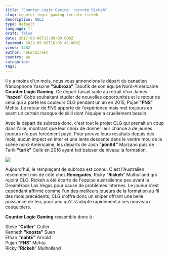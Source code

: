 ```yaml
---
title: "Counter Logic Gaming  recrute Rickeh"
slug: counter-logic-gaming-recrute-rickeh
description: NULL
type: default
language: fr
draft: false
date: 2017-03-06T15:09:00.000Z
lastmod: 2022-05-09T18:05:45.000Z
views: 1482
author: neLendirekt
country: au
categories:
tags:
---
```

Il y a moins d'un mois, nous vous annoncions le départ du canadien francophone Yassine **"Subroza"** Taoufik de son équipe Nord-Américaine **Counter Logic Gaming**. Ce départ faisait suite au retrait d'un James "**hazed**" Cobb souhaitant étudier de nouvelles opportunités et le retour de celui qui a porté les couleurs CLG pendant un an en 2015, Pujan "**FNS**" Mehta. Le retour de FNS apporte de l'expérience mais met toujours en avant un certain manque de skill dont l'équipe a cruellement besoin.

Avec le départ de subroza donc, c'est tout le projet CLG qui prenait un coup dans l'aile, montrant que leur choix de donner leur chance à de jeunes joueurs n'a pas forcément payé. Pour preuve leurs résultats depuis des mois, aucun impact en inter et une lente descente dans le ventre mou de la scène nord-Américaine, les départs de Josh **"jdm64"** Marzano puis de Tarik **"tarik"** Celik en 2016 ayant fait baisser de niveau la formation.

![](/storage/images/58bd7b28950c9_14818318896249jpeg.jpeg)

Aujourd'hui, le remplaçant de subroza est connu. C'est l'Australien récemment mis de côté chez **Renegades**, Ricky "**Rickeh**" Mulholland qui rejoint CLG. Rickeh a été écarté de l'équipe australienne peu avant la DreamHack Las Vegas pour cause de problèmes internes. Le joueur s'est cependant affirmé comme l'un des meilleurs joueurs de la formation au fil des mois précédents, CLG s'offre donc un sniper offrant une belle puissance de feu, pour peu qu'il s'adapte rapidement à ses nouveaux coéquipiers.

**Counter Logic Gaming** ressemble donc à :

Steve "**Cutler**" Cutler  
Kenneth **"koosta"** Suen  
Ethan **"nahtE"** Arnold  
Pujan "**FNS**" Mehta  
Ricky "**Rickeh**" Mulholland
